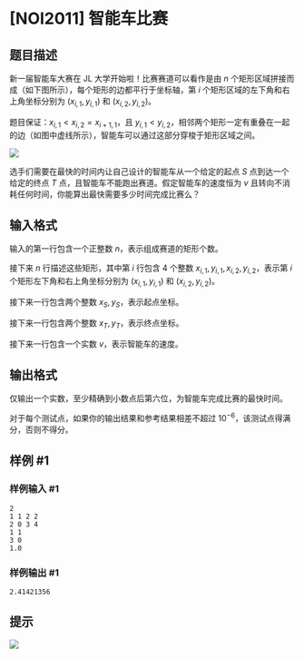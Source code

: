 # [NOI2011] 智能车比赛

## 题目描述

新一届智能车大赛在 JL 大学开始啦！比赛赛道可以看作是由 $n$ 个矩形区域拼接而成（如下图所示），每个矩形的边都平行于坐标轴，第 $i$ 个矩形区域的左下角和右上角坐标分别为 $(x_{i,1},y_{i,1})$ 和 $(x_{i,2},y_{i,2})$。

题目保证：$x_{i,1}<x_{i,2}=x_{i+1,1}$，且 $y_{i,1}< y_{i,2}$，相邻两个矩形一定有重叠在一起的边（如图中虚线所示），智能车可以通过这部分穿梭于矩形区域之间。

 ![](https://cdn.luogu.com.cn/upload/pic/2599.png) 

选手们需要在最快的时间内让自己设计的智能车从一个给定的起点 $S$ 点到达一个给定的终点 $T$ 点，且智能车不能跑出赛道。假定智能车的速度恒为 $v$ 且转向不消耗任何时间，你能算出最快需要多少时间完成比赛么？


## 输入格式

输入的第一行包含一个正整数 $n$，表示组成赛道的矩形个数。

接下来 $n$ 行描述这些矩形，其中第 $i$ 行包含 $4$ 个整数 $x_{i,1}, y_{i,1}, x_{i,2}, y_{i,2}$，表示第 $i$ 个矩形左下角和右上角坐标分别为 $(x_{i,1}, y_{i,1})$ 和 $(x_{i,2}, y_{i,2})$。

接下来一行包含两个整数 $x_S, y_S$，表示起点坐标。

接下来一行包含两个整数 $x_T, y_T$，表示终点坐标。

接下来一行包含一个实数 $v$，表示智能车的速度。


## 输出格式

仅输出一个实数，至少精确到小数点后第六位，为智能车完成比赛的最快时间。

对于每个测试点，如果你的输出结果和参考结果相差不超过 $10^{-6}$，该测试点得满分，否则不得分。


## 样例 #1

### 样例输入 #1
```
2  
1 1 2 2  
2 0 3 4  
1 1  
3 0  
1.0
```

### 样例输出 #1

```
2.41421356
```

## 提示

![](https://cdn.luogu.com.cn/upload/pic/2600.png)

